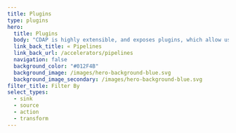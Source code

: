 ```yaml
---
title: Plugins
type: plugins
hero:
  title: Plugins
  body: "CDAP is highly extensible, and exposes plugins, which allow users to extend its capabilities. On this page, you can see all the plugins available in CDAP. Refer to the community page to learn about contributing your own plugin."
  link_back_title: « Pipelines
  link_back_url: /accelerators/pipelines
  navigation: false
  background_color: "#012F4B"
  background_image: /images/hero-background-blue.svg
  background_image_secondary: /images/hero-background-blue.svg
filter_title: Filter By
select_types:
  - sink 
  - source
  - action
  - transform
---
```


